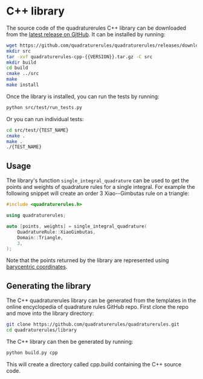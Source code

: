 # C++ library

The source code of the quadraturerules C++ library can be downloaded from the
[latest release on GitHub](https://github.com/quadraturerules/quadraturerules/releases/latest/).
It can be installed by running:

```bash
wget https://github.com/quadraturerules/quadraturerules/releases/download/{{VERSION}}/quadraturerules-cpp-{{VERSION}}.tar.gz
mkdir src
tar -xvf quadraturerules-cpp-{{VERSION}}.tar.gz -C src
mkdir build
cd build
cmake ../src
make
make install
```

Once the library is installed, you can run the tests by running:

```bash
python src/test/run_tests.py
```

Or you can run individual tests:

```bash
cd src/test/{TEST_NAME}
cmake .
make .
./{TEST_NAME}
```

## Usage

The library's function `single_integral_quadrature` can be used to get the points and weights
of quadrature rules for a single integral. For example the following snippet will create an
order 3 Xiao--Gimbutas rule on a triangle:

```cpp
#include <quadraturerules.h>

using quadraturerules;

auto [points, weights] = single_integral_quadrature(
    QuadratureRule::XiaoGimbutas,
    Domain::Triangle,
    3,
);
```

Note that the points returned by the library are represented using
[barycentric coordinates](/barycentric.md).

## Generating the library
The C++ quadraturerules library can be generated from the templates in the online encyclopedia
of quadrature rules GitHub repo. First clone the repo and move into the library directory:

```bash
git clone https://github.com/quadraturerules/quadraturerules.git
cd quadraturerules/library
```

The C++ library can then be generated by running:

```bash
python build.py cpp
```

This will create a directory called cpp.build containing the C++ source code.

